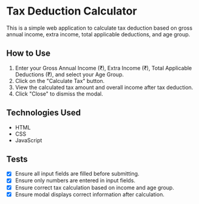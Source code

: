 # Tax Deduction Calculator

This is a simple web application to calculate tax deduction based on gross annual income, extra income, total applicable deductions, and age group.

## How to Use

1. Enter your Gross Annual Income (₹), Extra Income (₹), Total Applicable Deductions (₹), and select your Age Group.
2. Click on the "Calculate Tax" button.
3. View the calculated tax amount and overall income after tax deduction.
4. Click "Close" to dismiss the modal.

## Technologies Used

- HTML
- CSS
- JavaScript

## Tests

- [x] Ensure all input fields are filled before submitting.
- [x] Ensure only numbers are entered in input fields.
- [x] Ensure correct tax calculation based on income and age group.
- [x] Ensure modal displays correct information after calculation.
